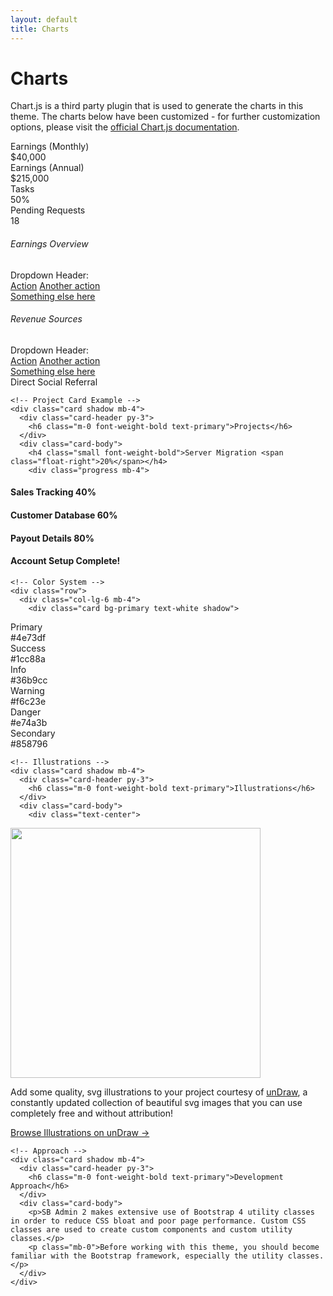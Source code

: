 ```yaml
---
layout: default
title: Charts
---
```


<h1 class="h3 mb-2 text-gray-800">Charts</h1>
<p class="mb-4">Chart.js is a third party plugin that is used to generate the charts in this theme. The charts below have been customized - for further customization options, please visit the <a target="_blank" href="https://www.chartjs.org/docs/latest/">official Chart.js documentation</a>.</p>

<!-- Content Row -->
<div class="row">

  <!-- Earnings (Monthly) Card Example -->
  <div class="col-xl-3 col-md-6 mb-4">
    <div class="card border-left-primary shadow h-100 py-2">
      <div class="card-body">
        <div class="row no-gutters align-items-center">
<div class="col mr-2">
  <div class="text-xs font-weight-bold text-primary text-uppercase mb-1">Earnings (Monthly)</div>
  <div class="h5 mb-0 font-weight-bold text-gray-800">$40,000</div>
</div>
<div class="col-auto">
  <i class="fas fa-calendar fa-2x text-gray-300"></i>
</div>
        </div>
      </div>
    </div>
  </div>

  <!-- Earnings (Monthly) Card Example -->
  <div class="col-xl-3 col-md-6 mb-4">
    <div class="card border-left-success shadow h-100 py-2">
      <div class="card-body">
        <div class="row no-gutters align-items-center">
<div class="col mr-2">
  <div class="text-xs font-weight-bold text-success text-uppercase mb-1">Earnings (Annual)</div>
  <div class="h5 mb-0 font-weight-bold text-gray-800">$215,000</div>
</div>
<div class="col-auto">
  <i class="fas fa-dollar-sign fa-2x text-gray-300"></i>
</div>
        </div>
      </div>
    </div>
  </div>

  <!-- Earnings (Monthly) Card Example -->
  <div class="col-xl-3 col-md-6 mb-4">
    <div class="card border-left-info shadow h-100 py-2">
      <div class="card-body">
        <div class="row no-gutters align-items-center">
<div class="col mr-2">
  <div class="text-xs font-weight-bold text-info text-uppercase mb-1">Tasks</div>
  <div class="row no-gutters align-items-center">
    <div class="col-auto">
      <div class="h5 mb-0 mr-3 font-weight-bold text-gray-800">50%</div>
    </div>
    <div class="col">
      <div class="progress progress-sm mr-2">
        <div class="progress-bar bg-info" role="progressbar" style="width: 50%" aria-valuenow="50" aria-valuemin="0" aria-valuemax="100"></div>
      </div>
    </div>
  </div>
</div>
<div class="col-auto">
  <i class="fas fa-clipboard-list fa-2x text-gray-300"></i>
</div>
        </div>
      </div>
    </div>
  </div>

  <!-- Pending Requests Card Example -->
  <div class="col-xl-3 col-md-6 mb-4">
    <div class="card border-left-warning shadow h-100 py-2">
      <div class="card-body">
        <div class="row no-gutters align-items-center">
<div class="col mr-2">
  <div class="text-xs font-weight-bold text-warning text-uppercase mb-1">Pending Requests</div>
  <div class="h5 mb-0 font-weight-bold text-gray-800">18</div>
</div>
<div class="col-auto">
  <i class="fas fa-comments fa-2x text-gray-300"></i>
</div>
        </div>
      </div>
    </div>
  </div>
</div>

<!-- Content Row -->

<div class="row">

  <!-- Area Chart -->
  <div class="col-xl-8 col-lg-7">
    <div class="card shadow mb-4">
      <!-- Card Header - Dropdown -->
      <div class="card-header py-3 d-flex flex-row align-items-center justify-content-between">
        <h6 class="m-0 font-weight-bold text-primary">Earnings Overview</h6>
        <div class="dropdown no-arrow">
<a class="dropdown-toggle" href="#" role="button" id="dropdownMenuLink" data-toggle="dropdown" aria-haspopup="true" aria-expanded="false">
  <i class="fas fa-ellipsis-v fa-sm fa-fw text-gray-400"></i>
</a>
<div class="dropdown-menu dropdown-menu-right shadow animated--fade-in" aria-labelledby="dropdownMenuLink">
  <div class="dropdown-header">Dropdown Header:</div>
  <a class="dropdown-item" href="#">Action</a>
  <a class="dropdown-item" href="#">Another action</a>
  <div class="dropdown-divider"></div>
  <a class="dropdown-item" href="#">Something else here</a>
</div>
        </div>
      </div>
      <!-- Card Body -->
      <div class="card-body">
        <div class="chart-area">
<canvas id="myAreaChart"></canvas>
        </div>
      </div>
    </div>
  </div>

  <!-- Pie Chart -->
  <div class="col-xl-4 col-lg-5">
    <div class="card shadow mb-4">
      <!-- Card Header - Dropdown -->
      <div class="card-header py-3 d-flex flex-row align-items-center justify-content-between">
        <h6 class="m-0 font-weight-bold text-primary">Revenue Sources</h6>
        <div class="dropdown no-arrow">
<a class="dropdown-toggle" href="#" role="button" id="dropdownMenuLink" data-toggle="dropdown" aria-haspopup="true" aria-expanded="false">
  <i class="fas fa-ellipsis-v fa-sm fa-fw text-gray-400"></i>
</a>
<div class="dropdown-menu dropdown-menu-right shadow animated--fade-in" aria-labelledby="dropdownMenuLink">
  <div class="dropdown-header">Dropdown Header:</div>
  <a class="dropdown-item" href="#">Action</a>
  <a class="dropdown-item" href="#">Another action</a>
  <div class="dropdown-divider"></div>
  <a class="dropdown-item" href="#">Something else here</a>
</div>
        </div>
      </div>
      <!-- Card Body -->
      <div class="card-body">
        <div class="chart-pie pt-4 pb-2">
<canvas id="myPieChart"></canvas>
        </div>
        <div class="mt-4 text-center small">
<span class="mr-2">
  <i class="fas fa-circle text-primary"></i> Direct
</span>
<span class="mr-2">
  <i class="fas fa-circle text-success"></i> Social
</span>
<span class="mr-2">
  <i class="fas fa-circle text-info"></i> Referral
</span>
        </div>
      </div>
    </div>
  </div>
</div>

<!-- Content Row -->
<div class="row">

  <!-- Content Column -->
  <div class="col-lg-6 mb-4">

    <!-- Project Card Example -->
    <div class="card shadow mb-4">
      <div class="card-header py-3">
        <h6 class="m-0 font-weight-bold text-primary">Projects</h6>
      </div>
      <div class="card-body">
        <h4 class="small font-weight-bold">Server Migration <span class="float-right">20%</span></h4>
        <div class="progress mb-4">
<div class="progress-bar bg-danger" role="progressbar" style="width: 20%" aria-valuenow="20" aria-valuemin="0" aria-valuemax="100"></div>
        </div>
        <h4 class="small font-weight-bold">Sales Tracking <span class="float-right">40%</span></h4>
        <div class="progress mb-4">
<div class="progress-bar bg-warning" role="progressbar" style="width: 40%" aria-valuenow="40" aria-valuemin="0" aria-valuemax="100"></div>
        </div>
        <h4 class="small font-weight-bold">Customer Database <span class="float-right">60%</span></h4>
        <div class="progress mb-4">
<div class="progress-bar" role="progressbar" style="width: 60%" aria-valuenow="60" aria-valuemin="0" aria-valuemax="100"></div>
        </div>
        <h4 class="small font-weight-bold">Payout Details <span class="float-right">80%</span></h4>
        <div class="progress mb-4">
<div class="progress-bar bg-info" role="progressbar" style="width: 80%" aria-valuenow="80" aria-valuemin="0" aria-valuemax="100"></div>
        </div>
        <h4 class="small font-weight-bold">Account Setup <span class="float-right">Complete!</span></h4>
        <div class="progress">
<div class="progress-bar bg-success" role="progressbar" style="width: 100%" aria-valuenow="100" aria-valuemin="0" aria-valuemax="100"></div>
        </div>
      </div>
    </div>

    <!-- Color System -->
    <div class="row">
      <div class="col-lg-6 mb-4">
        <div class="card bg-primary text-white shadow">
<div class="card-body">
  Primary
  <div class="text-white-50 small">#4e73df</div>
</div>
        </div>
      </div>
      <div class="col-lg-6 mb-4">
        <div class="card bg-success text-white shadow">
<div class="card-body">
  Success
  <div class="text-white-50 small">#1cc88a</div>
</div>
        </div>
      </div>
      <div class="col-lg-6 mb-4">
        <div class="card bg-info text-white shadow">
<div class="card-body">
  Info
  <div class="text-white-50 small">#36b9cc</div>
</div>
        </div>
      </div>
      <div class="col-lg-6 mb-4">
        <div class="card bg-warning text-white shadow">
<div class="card-body">
  Warning
  <div class="text-white-50 small">#f6c23e</div>
</div>
        </div>
      </div>
      <div class="col-lg-6 mb-4">
        <div class="card bg-danger text-white shadow">
<div class="card-body">
  Danger
  <div class="text-white-50 small">#e74a3b</div>
</div>
        </div>
      </div>
      <div class="col-lg-6 mb-4">
        <div class="card bg-secondary text-white shadow">
<div class="card-body">
  Secondary
  <div class="text-white-50 small">#858796</div>
</div>
        </div>
      </div>
    </div>

  </div>

  <div class="col-lg-6 mb-4">

    <!-- Illustrations -->
    <div class="card shadow mb-4">
      <div class="card-header py-3">
        <h6 class="m-0 font-weight-bold text-primary">Illustrations</h6>
      </div>
      <div class="card-body">
        <div class="text-center">
<img class="img-fluid px-3 px-sm-4 mt-3 mb-4" style="width: 25rem;" src="{{ site.url }}{{ site.baseurl }}/assets/img/undraw_posting_photo.svg" alt="">
        </div>
        <p>Add some quality, svg illustrations to your project courtesy of <a target="_blank" rel="nofollow" href="https://undraw.co/">unDraw</a>, a constantly updated collection of beautiful svg images that you can use completely free and without attribution!</p>
        <a target="_blank" rel="nofollow" href="https://undraw.co/">Browse Illustrations on unDraw &rarr;</a>
      </div>
    </div>

    <!-- Approach -->
    <div class="card shadow mb-4">
      <div class="card-header py-3">
        <h6 class="m-0 font-weight-bold text-primary">Development Approach</h6>
      </div>
      <div class="card-body">
        <p>SB Admin 2 makes extensive use of Bootstrap 4 utility classes in order to reduce CSS bloat and poor page performance. Custom CSS classes are used to create custom components and custom utility classes.</p>
        <p class="mb-0">Before working with this theme, you should become familiar with the Bootstrap framework, especially the utility classes.</p>
      </div>
    </div>

  </div>
</div>
